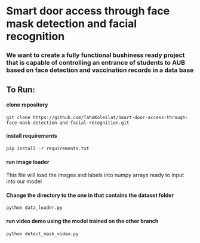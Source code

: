 # Smart door access through face mask detection and facial recognition

### We want to create a fully functional bushiness ready project that is capable of controlling an entrance of students to AUB based on face detection and vaccination records in a data base

## To Run:

#### clone repository

```
git clone https://github.com/TahaKoleilat/Smart-door-access-through-face-mask-detection-and-facial-recognition.git
```

#### install requirements

```
pip install -r requirements.txt
```

#### run image loader

This file will load the images and labels into numpy arrays ready to input into our model

#### Change the directory to the one in that contains the dataset folder

```
python data_loader.py
```

#### run video demo using the model trained on the other branch

```
python detect_mask_video.py
```
